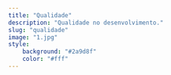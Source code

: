 ```yaml
---
title: "Qualidade"
description: "Qualidade no desenvolvimento."
slug: "qualidade"
image: "1.jpg"
style:
    background: "#2a9d8f"
    color: "#fff"
---
```

